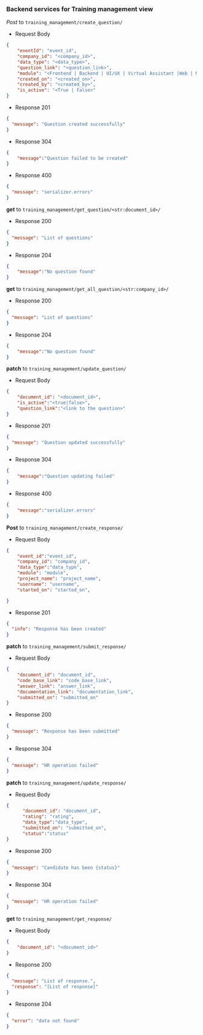 ### Backend services for Training management view

_Post_ to `training_management/create_question/`

- Request Body

```json
{
    "eventId": "event_id",
    "company_id": "<company_id>",
    "data_type": "<data_type>",
    "question_link": "<question_link>",
    "module": "<Frontend | Backend | UI/UX | Virtual Assistant |Web | Mobile>",
    "created_on": "<created_on>",
    "created_by": "<created_by>",
    "is_active": "<True | False>"
}
```

- Response 201

```json
{
  "message": "Question created successfully"
}
```

- Response 304

```json
{
    "message":"Question failed to be created"
}
```

- Response 400

```json
{
  "message": "serializer.errors"
}
```

__get__ to `training_management/get_question/<str:document_id>/`

- Response 200

```json
{
  "message": "List of questions"
}
```

- Response 204

```json
{
    "message":"No question found"
}
```

__get__ to `training_management/get_all_question/<str:company_id>/`

- Response 200

```json
{
  "message": "List of questions"
}
```

- Response 204

```json
{
    "message":"No question found"
}
```


__patch__ to `training_management/update_question/`

- Request Body

```json
{
    "document_id": "<document_id>",
    "is_active":"<true|false>",
    "question_link":"<link to the question>"
}
```

- Response 201

```json
{
  "message": "Question updated successfully"
}
```

- Response 304

```json
{
    "message":"Question updating failed"
}
```
- Response 400

```json
{
    "message":"serializer.errors"
}
```

__Post__ to `training_management/create_response/`

- Request Body

```json
{
    "event_id":"event_id",
    "company_id": "company_id",
    "data_type":"data_type",
    "module": "module",
    "project_name": "project_name",
    "username": "username",
    "started_on": "started_on",

}
```

- Response 201

```json
{
  "info": "Response has been created"
}
```



__patch__ to `training_management/submit_response/`

- Request Body

```json
{
    "document_id": "document_id",
    "code_base_link": "code_base_link",
    "answer_link": "answer_link",
    "documentation_link": "documentation_link",
    "submitted_on": "submitted_on"
}
```

- Response 200

```json
{
  "message": "Response has been submitted"
}
```
- Response 304

```json
{
  "message": "HR operation failed"
}
```


__patch__ to `training_management/update_response/`

- Request Body

```json
{
      "document_id": "document_id",
      "rating": "rating",
      "data_type":"data_type",
      "submitted_on": "submitted_on",
      "status":"status"
}
```

- Response 200

```json
{
  "message": "Candidate has been {status}"
}
```
- Response 304

```json
{
  "message": "HR operation failed"
}
```

__get__ to `training_management/get_response/`

- Request Body

```json
{
    "document_id": "<document_id>"
}
```

- Response 200

```json
{
  "message": "List of response.",
  "response": "[List of response]"
}
```
- Response 204

```json
{
  "error": "data not found"
}
```